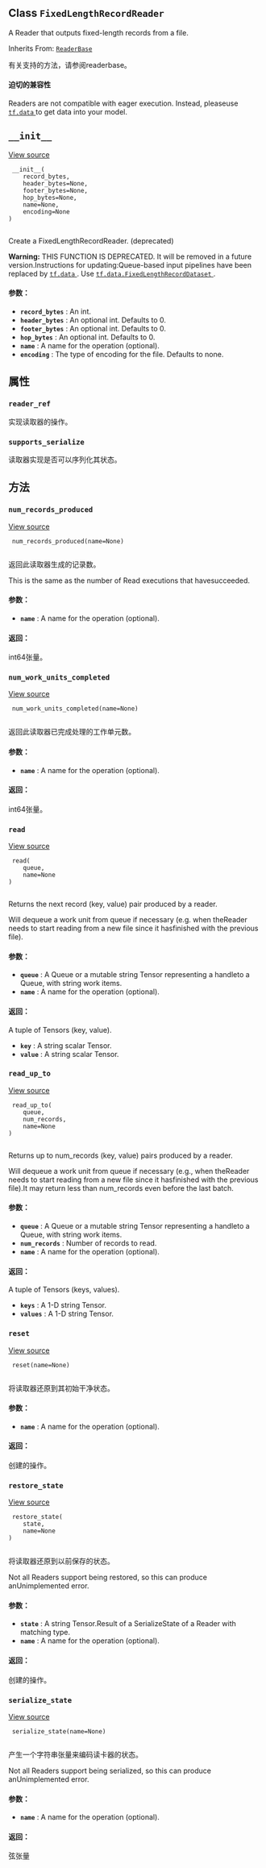 

## Class  `FixedLengthRecordReader` 
A Reader that outputs fixed-length records from a file.

Inherits From: [ `ReaderBase` ](https://tensorflow.google.cn/api_docs/python/tf/compat/v1/ReaderBase)

有关支持的方法，请参阅readerbase。

#### 迫切的兼容性
Readers are not compatible with eager execution. Instead, pleaseuse [ `tf.data` ](https://tensorflow.google.cn/api_docs/python/tf/data) to get data into your model.

##  `__init__` 
[View source](https://github.com/tensorflow/tensorflow/blob/r2.0/tensorflow/python/ops/io_ops.py#L390-L417)

```
 __init__(
    record_bytes,
    header_bytes=None,
    footer_bytes=None,
    hop_bytes=None,
    name=None,
    encoding=None
)
 
```

Create a FixedLengthRecordReader. (deprecated)


**Warning:**  THIS FUNCTION IS DEPRECATED. It will be removed in a future version.Instructions for updating:Queue-based input pipelines have been replaced by [ `tf.data` ](https://tensorflow.google.cn/api_docs/python/tf/data). Use [ `tf.data.FixedLengthRecordDataset` ](https://tensorflow.google.cn/api_docs/python/tf/data/FixedLengthRecordDataset).


#### 参数：
- **`record_bytes`** : An int.
- **`header_bytes`** : An optional int. Defaults to 0.
- **`footer_bytes`** : An optional int. Defaults to 0.
- **`hop_bytes`** : An optional int. Defaults to 0.
- **`name`** : A name for the operation (optional).
- **`encoding`** : The type of encoding for the file. Defaults to none.


## 属性


###  `reader_ref` 
实现读取器的操作。

###  `supports_serialize` 
读取器实现是否可以序列化其状态。

## 方法


###  `num_records_produced` 
[View source](https://github.com/tensorflow/tensorflow/blob/r2.0/tensorflow/python/ops/io_ops.py#L211-L229)

```
 num_records_produced(name=None)
 
```

返回此读取器生成的记录数。

This is the same as the number of Read executions that havesucceeded.

#### 参数：
- **`name`** : A name for the operation (optional).


#### 返回：
int64张量。

###  `num_work_units_completed` 
[View source](https://github.com/tensorflow/tensorflow/blob/r2.0/tensorflow/python/ops/io_ops.py#L231-L245)

```
 num_work_units_completed(name=None)
 
```

返回此读取器已完成处理的工作单元数。

#### 参数：
- **`name`** : A name for the operation (optional).


#### 返回：
int64张量。

###  `read` 
[View source](https://github.com/tensorflow/tensorflow/blob/r2.0/tensorflow/python/ops/io_ops.py#L144-L171)

```
 read(
    queue,
    name=None
)
 
```

Returns the next record (key, value) pair produced by a reader.

Will dequeue a work unit from queue if necessary (e.g. when theReader needs to start reading from a new file since it hasfinished with the previous file).

#### 参数：
- **`queue`** : A Queue or a mutable string Tensor representing a handleto a Queue, with string work items.
- **`name`** : A name for the operation (optional).


#### 返回：
A tuple of Tensors (key, value).

- **`key`** : A string scalar Tensor.
- **`value`** : A string scalar Tensor.


###  `read_up_to` 
[View source](https://github.com/tensorflow/tensorflow/blob/r2.0/tensorflow/python/ops/io_ops.py#L173-L209)

```
 read_up_to(
    queue,
    num_records,
    name=None
)
 
```

Returns up to num_records (key, value) pairs produced by a reader.

Will dequeue a work unit from queue if necessary (e.g., when theReader needs to start reading from a new file since it hasfinished with the previous file).It may return less than num_records even before the last batch.

#### 参数：
- **`queue`** : A Queue or a mutable string Tensor representing a handleto a Queue, with string work items.
- **`num_records`** : Number of records to read.
- **`name`** : A name for the operation (optional).


#### 返回：
A tuple of Tensors (keys, values).

- **`keys`** : A 1-D string Tensor.
- **`values`** : A 1-D string Tensor.


###  `reset` 
[View source](https://github.com/tensorflow/tensorflow/blob/r2.0/tensorflow/python/ops/io_ops.py#L289-L301)

```
 reset(name=None)
 
```

将读取器还原到其初始干净状态。

#### 参数：
- **`name`** : A name for the operation (optional).


#### 返回：
创建的操作。

###  `restore_state` 
[View source](https://github.com/tensorflow/tensorflow/blob/r2.0/tensorflow/python/ops/io_ops.py#L264-L282)

```
 restore_state(
    state,
    name=None
)
 
```

将读取器还原到以前保存的状态。

Not all Readers support being restored, so this can produce anUnimplemented error.

#### 参数：
- **`state`** : A string Tensor.Result of a SerializeState of a Reader with matching type.
- **`name`** : A name for the operation (optional).


#### 返回：
创建的操作。

###  `serialize_state` 
[View source](https://github.com/tensorflow/tensorflow/blob/r2.0/tensorflow/python/ops/io_ops.py#L247-L262)

```
 serialize_state(name=None)
 
```

产生一个字符串张量来编码读卡器的状态。

Not all Readers support being serialized, so this can produce anUnimplemented error.

#### 参数：
- **`name`** : A name for the operation (optional).


#### 返回：
弦张量

